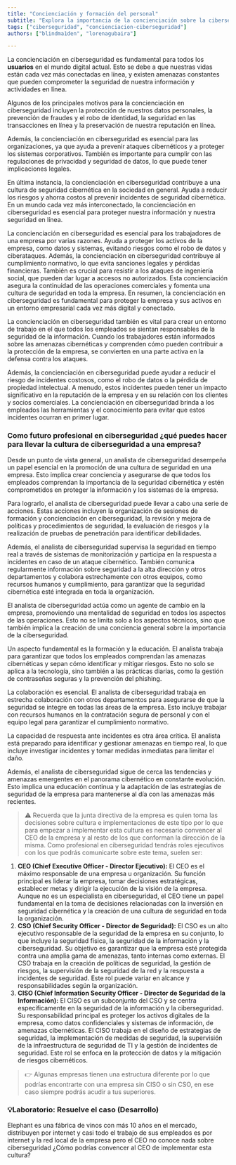 ```yaml
---
title: "Concienciación y formación del personal"
subtitle: "Explora la importancia de la concienciación sobre la ciberseguridad en el panorama digital actual y su papel crucial en la protección de personas y organizaciones."
tags: ["ciberseguridad", "concienciacion-ciberseguridad"]
authors: ["blindma1den", "lorenagubaira"]

---
```


La concienciación en ciberseguridad es fundamental para todos los **usuarios** en el mundo digital actual. Esto se debe a que nuestras vidas están cada vez más conectadas en línea, y existen amenazas constantes que pueden comprometer la seguridad de nuestra información y actividades en línea.

Algunos de los principales motivos para la concienciación en ciberseguridad incluyen la protección de nuestros datos personales, la prevención de fraudes y el robo de identidad, la seguridad en las transacciones en línea y la preservación de nuestra reputación en línea.

Además, la concienciación en ciberseguridad es esencial para las organizaciones, ya que ayuda a prevenir ataques cibernéticos y a proteger los sistemas corporativos. También es importante para cumplir con las regulaciones de privacidad y seguridad de datos, lo que puede tener implicaciones legales.

En última instancia, la concienciación en ciberseguridad contribuye a una cultura de seguridad cibernética en la sociedad en general. Ayuda a reducir los riesgos y ahorra costos al prevenir incidentes de seguridad cibernética. En un mundo cada vez más interconectado, la concienciación en ciberseguridad es esencial para proteger nuestra información y nuestra seguridad en línea.

La concienciación en ciberseguridad es esencial para los trabajadores de una empresa por varias razones. Ayuda a proteger los activos de la empresa, como datos y sistemas, evitando riesgos como el robo de datos y ciberataques. Además, la concienciación en ciberseguridad contribuye al cumplimiento normativo, lo que evita sanciones legales y pérdidas financieras. También es crucial para resistir a los ataques de ingeniería social, que pueden dar lugar a accesos no autorizados. Esta concienciación asegura la continuidad de las operaciones comerciales y fomenta una cultura de seguridad en toda la empresa. En resumen, la concienciación en ciberseguridad es fundamental para proteger la empresa y sus activos en un entorno empresarial cada vez más digital y conectado. 

La concienciación en ciberseguridad también es vital para crear un entorno de trabajo en el que todos los empleados se sientan responsables de la seguridad de la información. Cuando los trabajadores están informados sobre las amenazas cibernéticas y comprenden cómo pueden contribuir a la protección de la empresa, se convierten en una parte activa en la defensa contra los ataques.

Además, la concienciación en ciberseguridad puede ayudar a reducir el riesgo de incidentes costosos, como el robo de datos o la pérdida de propiedad intelectual. A menudo, estos incidentes pueden tener un impacto significativo en la reputación de la empresa y en su relación con los clientes y socios comerciales. La concienciación en ciberseguridad brinda a los empleados las herramientas y el conocimiento para evitar que estos incidentes ocurran en primer lugar.

### Como futuro profesional en ciberseguridad ¿qué puedes hacer para llevar la cultura de ciberseguridad a una empresa?

Desde un punto de vista general, un analista de ciberseguridad desempeña un papel esencial en la promoción de una cultura de seguridad en una empresa. Esto implica crear conciencia y asegurarse de que todos los empleados comprendan la importancia de la seguridad cibernética y estén comprometidos en proteger la información y los sistemas de la empresa.

Para lograrlo, el analista de ciberseguridad puede llevar a cabo una serie de acciones. Estas acciones incluyen la organización de sesiones de formación y concienciación en ciberseguridad, la revisión y mejora de políticas y procedimientos de seguridad, la evaluación de riesgos y la realización de pruebas de penetración para identificar debilidades.

Además, el analista de ciberseguridad supervisa la seguridad en tiempo real a través de sistemas de monitorización y participa en la respuesta a incidentes en caso de un ataque cibernético. También comunica regularmente información sobre seguridad a la alta dirección y otros departamentos y colabora estrechamente con otros equipos, como recursos humanos y cumplimiento, para garantizar que la seguridad cibernética esté integrada en toda la organización.

El analista de ciberseguridad actúa como un agente de cambio en la empresa, promoviendo una mentalidad de seguridad en todos los aspectos de las operaciones. Esto no se limita solo a los aspectos técnicos, sino que también implica la creación de una conciencia general sobre la importancia de la ciberseguridad.

Un aspecto fundamental es la formación y la educación. El analista trabaja para garantizar que todos los empleados comprendan las amenazas cibernéticas y sepan cómo identificar y mitigar riesgos. Esto no solo se aplica a la tecnología, sino también a las prácticas diarias, como la gestión de contraseñas seguras y la prevención del phishing.

La colaboración es esencial. El analista de ciberseguridad trabaja en estrecha colaboración con otros departamentos para asegurarse de que la seguridad se integre en todas las áreas de la empresa. Esto incluye trabajar con recursos humanos en la contratación segura de personal y con el equipo legal para garantizar el cumplimiento normativo.

La capacidad de respuesta ante incidentes es otra área crítica. El analista está preparado para identificar y gestionar amenazas en tiempo real, lo que incluye investigar incidentes y tomar medidas inmediatas para limitar el daño.

Además, el analista de ciberseguridad sigue de cerca las tendencias y amenazas emergentes en el panorama cibernético en constante evolución. Esto implica una educación continua y la adaptación de las estrategias de seguridad de la empresa para mantenerse al día con las amenazas más recientes.

> ⚠️ Recuerda que la junta directiva de la empresa es quien toma las decisiones sobre cultura e implementaciones de este tipo por lo que para empezar a implementar esta cultura es necesario convencer al CEO de la empresa y al resto de los que conforman la dirección de la misma. Como profesional en ciberseguridad tendrás roles ejecutivos con los que podrás comunicarte sobre este tema, suelen ser:

1. **CEO (Chief Executive Officer - Director Ejecutivo):** El CEO es el máximo responsable de una empresa u organización. Su función principal es liderar la empresa, tomar decisiones estratégicas, establecer metas y dirigir la ejecución de la visión de la empresa. Aunque no es un especialista en ciberseguridad, el CEO tiene un papel fundamental en la toma de decisiones relacionadas con la inversión en seguridad cibernética y la creación de una cultura de seguridad en toda la organización.
2. **CSO (Chief Security Officer - Director de Seguridad):** El CSO es un alto ejecutivo responsable de la seguridad de la empresa en su conjunto, lo que incluye la seguridad física, la seguridad de la información y la ciberseguridad. Su objetivo es garantizar que la empresa esté protegida contra una amplia gama de amenazas, tanto internas como externas. El CSO trabaja en la creación de políticas de seguridad, la gestión de riesgos, la supervisión de la seguridad de la red y la respuesta a incidentes de seguridad. Este rol puede variar en alcance y responsabilidades según la organización.
3. **CISO (Chief Information Security Officer - Director de Seguridad de la Información):** El CISO es un subconjunto del CSO y se centra específicamente en la seguridad de la información y la ciberseguridad. Su responsabilidad principal es proteger los activos digitales de la empresa, como datos confidenciales y sistemas de información, de amenazas cibernéticas. El CISO trabaja en el diseño de estrategias de seguridad, la implementación de medidas de seguridad, la supervisión de la infraestructura de seguridad de TI y la gestión de incidentes de seguridad. Este rol se enfoca en la protección de datos y la mitigación de riesgos cibernéticos.

> 👉 Algunas empresas tienen una estructura diferente por lo que podrías encontrarte con una empresa sin CISO o sin CSO, en ese caso siempre podrás acudir a tus superiores.

### 💡Laboratorio: Resuelve el caso (Desarrollo)

Elephant es una fábrica de vinos con más 10 años en el mercado, distribuyen por internet y casi todo el trabajo de sus empleados es por internet y la red local de la empresa pero el CEO no conoce nada sobre ciberseguridad ¿Cómo podrías convencer al CEO de implementar esta cultura?
